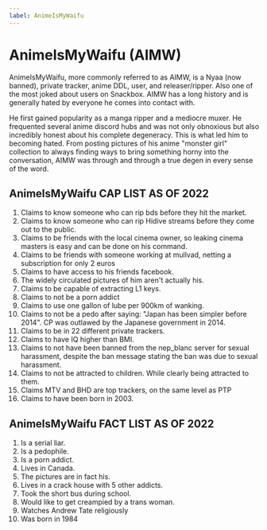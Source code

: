 ```yaml
---
label: AnimeIsMyWaifu
---
```


# AnimeIsMyWaifu (AIMW)

AnimeIsMyWaifu, more commonly referred to as AIMW, is a Nyaa (now banned), private tracker, anime DDL, user, and releaser/ripper. Also one of the most joked about users on Snackbox. AIMW has a long history and is generally hated by everyone he comes into contact with.

He first gained popularity as a manga ripper and a mediocre muxer.  He frequented several anime discord hubs and was not only obnoxious but also incredibly honest about his complete degeneracy.  This is what led him to becoming hated.  From posting pictures of his anime "monster girl" collection to always finding ways to bring something horny into the conversation, AIMW was through and through a true degen in every sense of the word.

## AnimeIsMyWaifu CAP LIST AS OF 2022

1. Claims to know someone who can rip bds before they hit the market.
2. Claims to know someone who can rip Hidive streams before they come out to the public.
3. Claims to be friends with the local cinema owner, so leaking cinema masters is easy and can be done on his command.
4. Claims to be friends with someone working at mullvad, netting a subscription for only 2 euros
5. Claims to have access to his friends facebook.
6. The widely circulated pictures of him aren't actually his.
7. Claims to be capable of extracting L1 keys.
8. Claims to not be a porn addict
9. Claims to use one gallon of lube per 900km of wanking.
10. Claims to not be a pedo after saying: "Japan has been simpler before 2014". CP was outlawed by the Japanese government in 2014.
11. Claims to be in 22 different private trackers.
12. Claims to have IQ higher than BMI.
13. Claims to not have been banned from the nep_blanc server for sexual harassment, despite the ban message stating the ban was due to sexual harassment.
14. Claims to not be attracted to children. While clearly being attracted to them.
15. Claims MTV and BHD are top trackers, on the same level as PTP
16. Claims to have been born in 2003.

## AnimeIsMyWaifu FACT LIST AS OF 2022

1. Is a serial liar.
2. Is a pedophile.
3. Is a porn addict.
4. Lives in Canada.
5. The pictures are in fact his.
6. Lives in a crack house with 5 other addicts.
7. Took the short bus during school.
8. Would like to get creampied by a trans woman.
9. Watches Andrew Tate religiously
10. Was born in 1984
